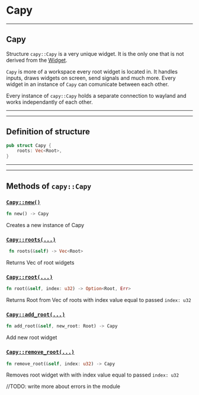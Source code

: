 # Capy
---
## Capy

Structure ```capy::Capy``` is a very unique widget. It is the only one that is not derived from the [Widget](./Widget).

```Capy``` is more of a workspace every root widget is located in. It handles inputs, draws widgets on screen, send signals and much more. Every widget in an instance of ```Capy``` can comunicate between each other.

Every instance of ```capy::Capy``` holds a separate connection to wayland and works independantly of each other.

---
---
## Definition of structure
```rust
pub struct Capy {
    roots: Vec<Root>,
}
```

---
---
## Methods of `capy::Capy`
### [`Capy::new()`](./new.md) 
```rust
fn new() -> Capy
```
Creates a new instance of Capy

### [`Capy::roots(...)`](./roots.md) 
```rust
 fn roots(&self) -> Vec<Root> 
```
Returns Vec of root widgets

### [`Capy::root(...)`](./root.md) 
```rust
fn root(&self, index: u32) -> Option<Root, Err>
```
Returns Root from Vec of roots with index value equal to passed `index: u32` 

### [`Capy::add_root(...)`](./add_root.md) 
```rust
fn add_root(&self, new_root: Root) -> Capy
```
Add new root widget

### [`Capy::remove_root(...)`](./remove_root.md)
```rust
fn remove_root(&self, index: u32) -> Capy
```
Removes root widget with with index value equal to passed `index: u32` 


//TODO: write more about errors in the module
